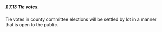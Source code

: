 ##### § 7.13 Tie votes. #####

Tie votes in county committee elections will be settled by lot in a manner that is open to the public.